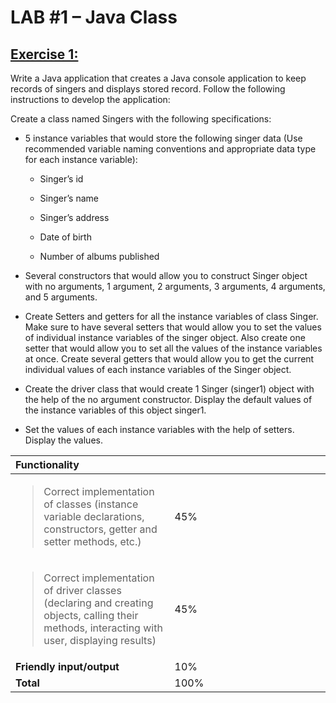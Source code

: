 # LAB #1 – Java Class

## <u>Exercise 1:</u>

Write a Java application that creates a Java console application to keep
records of singers and displays stored record. Follow the following
instructions to develop the application:

Create a class named Singers with the following specifications:

- 5 instance variables that would store the following singer data (Use
    recommended variable naming conventions and appropriate data type
    for each instance variable):

  - Singer’s id

  - Singer’s name

  - Singer’s address

  - Date of birth

  - Number of albums published

- Several constructors that would allow you to construct Singer object
    with no arguments, 1 argument, 2 arguments, 3 arguments, 4
    arguments, and 5 arguments.

- Create Setters and getters for all the instance variables of class
    Singer. Make sure to have several setters that would allow you to
    set the values of individual instance variables of the singer
    object. Also create one setter that would allow you to set all the
    values of the instance variables at once. Create several getters
    that would allow you to get the current individual values of each
    instance variables of the Singer object.

- Create the driver class that would create 1 Singer (singer1) object
    with the help of the no argument constructor. Display the default
    values of the instance variables of this object singer1.

- Set the values of each instance variables with the help of setters.
    Display the values.



<table>
<colgroup>
<col style="width: 50%" />
<col style="width: 49%" />
</colgroup>
<thead>
<tr>
<th style="text-align: left;"><strong>Functionality</strong></th>
<th style="text-align: left;"></th>
</tr>
</thead>
<tbody>
<tr>
<td style="text-align: left;"><blockquote>
<p>Correct implementation of classes (instance variable declarations,
constructors, getter and setter methods, etc.)</p>
</blockquote></td>
<td style="text-align: left;">45%</td>
</tr>
<tr>
<td style="text-align: left;"><blockquote>
<p>Correct implementation of driver classes (declaring and creating
objects, calling their methods, interacting with user, displaying
results)</p>
</blockquote></td>
<td style="text-align: left;">45%</td>
</tr>
<tr>
<td style="text-align: left;"><strong>Friendly
input/output</strong></td>
<td style="text-align: left;">10%</td>
</tr>
<tr>
<td style="text-align: left;"><strong>Total</strong></td>
<td style="text-align: left;">100%</td>
</tr>
</tbody>
</table>
